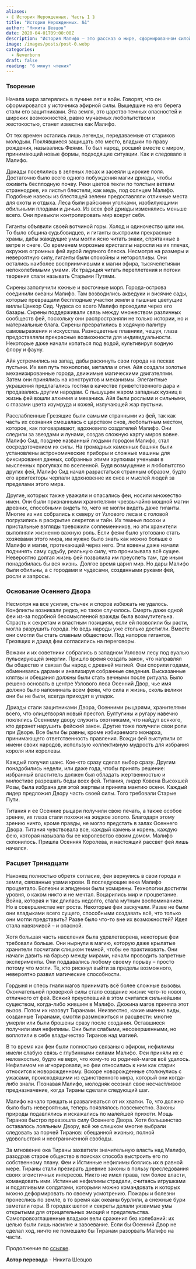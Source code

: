 ```yaml
---
aliases: 
- ⟪ История Нерожденных. Часть 1 ⟫
title: "История Нерожденных. №1"
author: "Никита Шевцов"
date: 2020-04-01T09:00:00Z
description: "История Малифо — это рассказ о мире, сформированном силой эфира. Земля полна темных опасностей и бесконечных возможностей, которыми правят Фейри, поклявшиеся защищать ее. Это мир, где процветает магия и оживают древние легенды. Исследуйте пышные зеленые леса, полные жизни, и раскройте тайны этого загадочного царства."
image: /images/posts/post-0.webp
categories:
  - Neverborn
draft: false
reading: "6 минут чтения"
---
```


### Творение

Начала мира затерялись в пучине лет и войн. Говорят, что он сформировался у источника эфирной силы. Вышедшие на его берега стали его защитниками. Эта земля, это царство темных опасностей и широких возможностей, равно мучаемых любопытством и жестокостью, станет известна как Малифо.

От тех времен остались лишь легенды, передаваемые от стариков молодым. Поклявшиеся защищать это место, владыки по праву рождения, назывались Феями. То был народ, росший вместе с миром, принимающий новые формы, подходящие ситуации. Как и следовало в Малифо.

Дриады поселились в зеленых лесах и засеяли широкие поля. Достаточно было всего одного побуждения магии дриады, чтобы оживить бесплодную почву. Реки цветов текли по толстым ветвям страннодрев, их листья блестели, как медь, под солнцем Малифо. Подобные навесы из блестящей зелени предоставляли отличные места для охоты и отдыха. Леса были райскими уголками, изобилующими обильными плодами и дичью. Из всех фей дриады изменялись меньше всего. Они привыкли контролировать мир вокруг себя.

Гиганты объявили своей вотчиной горы. Холод и одиночество шли им. То было община судьбовидцев, и гиганты выстроили прекрасные храмы, дабы жаждущие умы могли ясно читать знаки, спрятанные в ветре и снеге. Со временем морозные кристаллы наросли на их плечах, окружив огромных фей аурой ледяного блеска. Несмотря на размеры и невероятную силу, гиганты были спокойны и неторопливы. Они остались наиболее восприимчивыми к магии эфира, тысячелетиями непоколебимыми умами. Их традиция читать переплетения и потоки творения стали называть Старыми Путями.

Сирены заполучили южные и восточные моря. Города-острова соединили океаны Малифо. Там возводились акведуки и висячие сады, которые превращали бесплодные участки земли в пышные цветущие виллы Цанкор Сид. Чудеса со всего Малифо проходили через его базары. Сирены поддерживали связь между множеством различных сообществ фей, поскольку они распространяли не только истории, но и материальные блага. Сирены превратились в ходячую палитру самовыражения и искусства. Разноцветные плавники, чешуя, глаза предоставляли прекрасные возможности для индивидуальности. Некоторые даже начали копаться под водой, культивируя водную флору и фауну.

Айя устремились на запад, дабы раскинуть свои города на песках пустыни. Их вел путь технологии, металла и огня. Айя создали золотые механизированные города, движимые магическими двигателями. Затем они принялись на конструктов и механизмы. Элегантные украшения предлагались гостям в качестве приветственного дара и продавались другим народам. С пышущим жаром западных кузниц в жизнь фей вошли алхимия и механика. Айя были рослыми и сильными, с глазами цвета изумруда и кожей, излучающей жар пустыни.

Расслабленные Грезящие были самыми странными из фей, так как часть их сознания смешалась с царством снов, любопытным местом, которое, как поговаривают, вдохновило создателей Малифо. Они следили за звездами и лунами, создав сложную карту миров вовне. Малифо Сид, позднее названный людьми городом Малифо, стал сосредоточением их силы. На громадных каменных башнях были установлены астрономические приборы и сложные машины для фиксирования данных, собранных этими хрупкими учеными в мысленных прогулках по вселенной. Будя возмущение и любопытство других фей, Малифо Сид начал разрастаться странным образом, будто его архитекторы черпали вдохновение их снов и мыслей людей за пределами этого мира.

Другие, которых также уважали и опасались феи, носили множество имен. Они были признанными хранителями чрезвычайно мощной магии древних, способными видеть то, чего не могли видеть даже гиганты. Многие из них собрались к северу от Узлового леса и с головой погрузились в раскрытие секретов и тайн. Их темные посохи и пристальные взгляды тревожили соплеменников, но эти хранители выполняли жизненно важную роль. Если феям было уготовано стать хозяевами этого мира, им нужно было знать как можно больше о Малифо и магии, протекающей через него. Эти ковены даже начали подчинять саму судьбу, реальную силу, что пронизывала всё сущее. Невероятно долгая жизнь фей позволила им преуспеть там, где иным понадобилась бы вся жизнь. Долгое время царил мир. Но дары Малифо были обильны, а с городами и чудесами, созданными руками фей, росли и запросы.

### Основание Осеннего Двора

Несмотря на все усилия, стычек и споров избежать не удалось. Конфликты возникали редко, но такое случалось. Смерть даже одной феи из-за подобной бессмысленной вражды была возмутительна. Страсть к секретам и властным позициям, если ей позволили бы расти, могла разрушить города. Но ведь народы уже столько достигли. Вместе они смогли бы стать славным обществом. Под напоров гигантов, Грезящих и дриад феи согласились на переговоры.

Вожаки и их советники собрались в западном Узловом лесу под вуалью пульсирующей энергии. Пришло время создать закон, что направлял бы общество и связал бы народ с древней магией. Феи спорили годами, обмениваясь дарами и анализируя собранные сведения. Высказанные клятвы и обещания должны были стать вечными после ритуала. Было решено основать в центре Узлового леса Осенний Двор, чье имя должно было напоминать всем феям, что сила и жизнь, сколь велики они бы не были, всегда приходят в упадок.

Дриады стали защитниками Двора, Осенними рыцарями, хранителями всего, что олицетворял новый престол. Бултугины и ругару навечно поклялись Осеннему двору служить охотниками, что найдут всякого, кто дерзнет нарушить фейский закон. Другие тоже получили свои роли при Дворе. Все были бы равны, кроме избираемого монарха, принимающего ответственность правления. Вожди фей выступили от имени своих народов, использую коллективную мудрость для избрания короля или королевы.

Каждый получил шанс. Кое-кто сразу сделал выбор сразу. Другим понадобились недели, или даже года, чтобы принять решение: избранный властитель должен был обладать жертвенностью и милостиво разрешать беды всех фей. Титания, лидер Ковена Высохшей Розы, была избрана для этой жертвы и приняла мантию осени. Каждый лидер предложил Двору часть своей силы. Того требовали Старые Пути.

Титания и ее Осенние рыцари получили свою печать, а также особое зрение, их глаза стали похожи на жидкое золото. Благодаря этому зрению ничто, кроме правды, не могло предстать в залах Осеннего Двора. Титания чувствовала все, каждый камень и корень, каждую фею, которая называла бы ее королевство своим домом. Малифо склонилось. Пришла Осенняя Королева, и настоящий рассвет фей лишь начался.

### Расцвет Тринадцати

Наконец полностью обретя согласие, феи вернулись в свои города и земли, связанные узами крови. В последующие века Малифо процветало. Болезни и эпидемии были усмирены. Технологии достигли уровня, о каком никто и не мечтал. Воцарились мир и процветание. Война, которая и так длилась недолго, стала мутным воспоминанием. Но в совершенстве нет роста. Некоторые феи заскучали. Разве не были они владыками всего сущего, способными создавать всё, что только они могли представить? Разве было что-то вне их возможностей? Идея стала навязчивой – и опасной.

Хотя большая часть населения была удовлетворена, некоторые феи требовали больше. Они нырнули в магию, которую даже крылатые хранители посчитали слишком темной, чтобы ее практиковать. Они начали давить на барьер между мирами, начали проводить запретные эксперименты. Они поддавались любому своему порыву – просто потому что могли. Те, кто рискнул выйти за пределы возможного, невероятно развил магические способности.

Гордыня и спесь гнали магов принимать всё более сложные вызовы. Окончательной проверкой силы стало создание жизни: чего-то нового, отличного от фей. Всякий преуспевший в этом считался сильнейшим существом, когда-либо жившим в Малифо. Дюжина магов приняла этот вызов. Потом их назовут Тиранами. Неизвестно, какие именно виды, созданные Тиранами, смогли размножиться и расцвести: многие умерли или были брошены сразу после создания. Оставшиеся получили имя нефилимы. Они были слабыми, несовершенными, но воплотили в себе владычество Тиранов над магией.

В то время как феи были полностью связаны с эфиром, нефилимы имели слабую связь с глубинными силами Малифо. Феи приняли их с неловкостью, будто не веря, что кому-то из родичей-магов всё удалось. Нефилимом не игнорировали, но феи относились к ним как старик относится к новорожденному. Вскоре новорожденные столкнулись с ужасами, происходящими из единственного мира, который они когда-либо знали. Познавая Малифо, молодняк осознал свое несчастливое предназначение, когда Тираны сделали следующий шаг.

Малифо начало трещать и разваливаться от их хватки. То, что должно было быть невероятным, теперь появлялось повсеместно. Законы природы подавлялись и искажались по малейшей прихоти. Мощь Тиранов быстро превзошла силу Осеннего Двора. Хотя большинство оставалось лояльным Двору, всё же слишком многие выбрали следовать за порчей Тиранов: обещанной жизнью, полной удовольствия и неограниченной свободы.

За мгновение ока Тираны захватили значительную власть над Малифо, разодрав старое общество в поисках способа выстроить его по собственному плану. Феи и Истинные нефилимы боялись их в равной мере. Тираны стали презирать древние законы в пользу преследования своих эгоистичных интересов. Никто не имел права, тем более власти, командовать ими. Истинные нефилимы страдали, считаясь игрушками и податливыми солдатами, которыми можно командовать и которых можно деформировать по своему усмотрению. Пожары и болезни пронеслись по земле, в то время как океаны бурлили, а снежные бури заметали горы. В городах шепот и секреты делали уязвимые умы открытыми для отрицательных эмоций и предательства. Самопровозглашенные владыки вели сражения без колебаний: их целью были лишь насилие и завоевание. Если бы Осенний Двор не сделал ход, ничто не помешало бы Тиранам разорвать Малифо на части.


Продолжение по [ссылке](http://malifaux.vercel.app/posts/post-103).


**Автор перевода** - Никита Шевцов